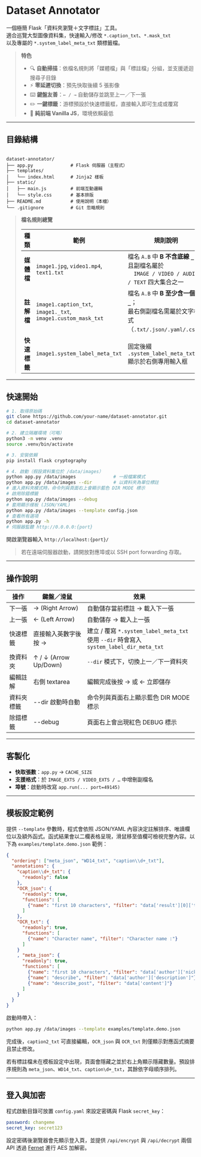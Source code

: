 # Dataset Annotator

一個極簡 Flask「資料夾瀏覽＋文字標註」工具。  
適合巡覽大型圖像資料集，快速輸入/修改 `*.caption_txt`、`*.mask_txt`  
以及專屬的 `*.system_label_meta_txt` 類標籤檔。

> **特色**
> - 🔍 **自動掃描**：依檔名規則將「媒體檔」與「標註檔」分組，並支援遞迴搜尋子目錄
> - ⚡ **零延遲切換**：預先快取後續 5 張影像  
> - ⌨️ **鍵盤友善**：`← / →` 自動儲存並跳至上一／下一張  
> - ✏️ **一鍵標籤**：游標預設於快速標籤框，直接輸入即可生成或覆寫  
> - 📨 **純前端 Vanilla JS**，環境依賴最低

---

## 目錄結構

```

dataset-annotator/
├── app.py              # Flask 伺服器（主程式）
├── templates/
│   └── index.html      # Jinja2 樣板
├── static/
│   ├── main.js         # 前端互動邏輯
│   └── style.css       # 基本排版
├── README.md           # 使用說明（本檔）
└── .gitignore          # Git 忽略規則

````

> **檔名規則總覽**
>
> | 種類 | 範例 | 規則說明 |
> |------|------|----------|
> | **媒體檔** | `image1.jpg`, `video1.mp4`, `text1.txt` | 檔名 `A.B` 中 **B 不含底線 `_`**，且副檔名屬於<br>　`IMAGE / VIDEO / AUDIO / TEXT` 四大集合之一 |
> | **註解檔** | `image1.caption_txt`, `image1._txt`,<br>`image1.custom_mask_txt` | 檔名 `A.B` 中 **B 至少含一個 `_`**；<br>最右側副檔名需屬於文字格式（`.txt/.json/.yaml/.csv`） |
> | **快速標籤** | `image1.system_label_meta_txt` | 固定後綴 `.system_label_meta_txt`<br>顯示於右側專用輸入框 |

---

## 快速開始

```bash
# 1. 取得原始碼
git clone https://github.com/your-name/dataset-annotator.git
cd dataset-annotator

# 2. 建立隔離環境（可略）
python3 -m venv .venv
source .venv/bin/activate

# 3. 安裝依賴
pip install flask cryptography

# 4. 啟動（假設資料集位於 /data/images）
python app.py /data/images              # 一般檔案模式
python app.py /data/images --dir        # 以資料夾為單位標註
# 進入資料夾模式時，命令列與頁面右上會顯示藍色 DIR MODE 標示
# 啟用除錯標籤
python app.py /data/images --debug
# 套用顯示樣板 (JSON/YAML)
python app.py /data/images --template config.json
# 查看所有選項
python app.py -h
# 伺服器監聽 http://0.0.0.0:{port}
````

開啟瀏覽器輸入 `http://localhost:{port}/`

> 若在遠端伺服器啟動，請開放對應埠或以 SSH port forwarding 存取。

---

## 操作說明

| 操作   | 鍵盤／滑鼠           | 效果                                |
| ---- | --------------- | --------------------------------- |
| 下一張  | → (Right Arrow) | 自動儲存當前標註 → 載入下一張                  |
| 上一張  | ← (Left Arrow)  | 自動儲存 → 載入上一張                      |
| 快速標籤 | 直接輸入英數字後按 →     | 建立 / 覆寫 `*.system_label_meta_txt`<br>使用 `--dir` 時會寫入 `system_label_dir_meta_txt` |
| 換資料夾 | ↑ / ↓ (Arrow Up/Down) | `--dir` 模式下，切換上一／下一資料夾 |
| 編輯註解 | 右側 textarea     | 編輯完成後按 → 或 ← 立即儲存                 |
| 資料夾標籤 | --dir 啟動時自動  | 命令列與頁面右上顯示藍色 DIR MODE 標示 |
| 除錯標籤 | --debug           | 頁面右上會出現紅色 DEBUG 標示               |

---

## 客製化

* **快取張數**：`app.py` → `CACHE_SIZE`
* **支援格式**：於 `IMAGE_EXTS / VIDEO_EXTS / …` 中增刪副檔名
* **埠號**：啟動時改寫 `app.run(... port=49145)`

---



## 模板設定範例

提供 `--template` 參數時，程式會依照 JSON/YAML 內容決定註解排序、唯讀欄位以及額外函式。函式結果會以二欄表格呈現，滑鼠移至值欄可檢視完整內容。以下為 `examples/template.demo.json` 範例：

```json
{
  "ordering": ["meta_json", "WD14_txt", "caption\\d+_txt"],
  "annotations": {
    "caption\\d+_txt": {
      "readonly": false
    },
    "OCR_json": {
      "readonly": true,
      "functions": [
        {"name": "first 10 characters", "filter": "data['result'][0]['text'][:10]"}
      ]
    },
    "OCR_txt": {
      "readonly": true,
      "functions": [
        {"name": "Character name", "filter": "Character name :"}
      ]
    }
    , "meta_json": {
      "readonly": true,
      "functions": [
        {"name": "first 10 characters", "filter": "data['author']['nick'][:10]"},
        {"name": "describe", "filter": "data['author']['description']"},
        {"name": "describe_post", "filter": "data['content']"}
      ]
    }
  }
}
```

啟動時帶入：

```bash
python app.py /data/images --template examples/template.demo.json
```

完成後，`caption2_txt` 可直接編輯，`OCR_json` 與 `OCR_txt` 則僅顯示對應函式摘要且禁止修改。

若有標註檔未在模板設定中出現，頁面會隱藏之並於右上角顯示隱藏數量。預設排序規則為
`meta_json`、`WD14_txt`、`caption\d+_txt`，其餘依字母順序排列。


---

## 登入與加密

程式啟動目錄可放置 `config.yaml` 來設定密碼與 Flask `secret_key`：

```yaml
password: changeme
secret_key: secret123
```

設定密碼後瀏覽器會先顯示登入頁，並提供 `/api/encrypt` 與 `/api/decrypt` 兩個 API
透過 [Fernet](https://cryptography.io/en/latest/) 進行 AES 加解密。

